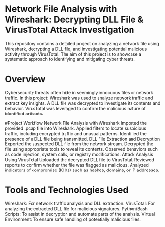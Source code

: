 # Network File Analysis with Wireshark: Decrypting DLL File & VirusTotal Attack Investigation #
This repository contains a detailed project on analyzing a network file using Wireshark, decrypting a DLL file, and investigating potential malicious activity through VirusTotal. The aim of this project is to showcase a systematic approach to identifying and mitigating cyber threats.

# Overview
Cybersecurity threats often hide in seemingly innocuous files or network traffic. In this project:
Wireshark was used to analyze network traffic and extract key insights.
A DLL file was decrypted to investigate its contents and behavior.
VirusTotal was leveraged to confirm the malicious nature of identified artifacts.

#Project Workflow
  Network File Analysis with Wireshark
  Imported the provided .pcap file into Wireshark.
  Applied filters to locate suspicious traffic, including encrypted traffic and unusual patterns.
  Identified the presence of a DLL file being transmitted.
  DLL File Extraction and Decryption
  Exported the suspected DLL file from the network stream.
  Decrypted the file using appropriate tools to reveal its contents.
  Observed behaviors such as code injection, system calls, or registry modifications.
  Attack Analysis Using VirusTotal
  Uploaded the decrypted DLL file to VirusTotal.
  Reviewed reports to confirm whether the file was flagged as malicious.
  Analyzed indicators of compromise (IOCs) such as hashes, domains, or IP addresses.


# Tools and Technologies Used
  Wireshark: For network traffic analysis and DLL extraction.
  VirusTotal: For analyzing the extracted DLL file for malicious signatures.
  Python/Bash Scripts: To assist in decryption and automate parts of the analysis.
  Virtual Environment: To ensure safe handling of potentially malicious files.



